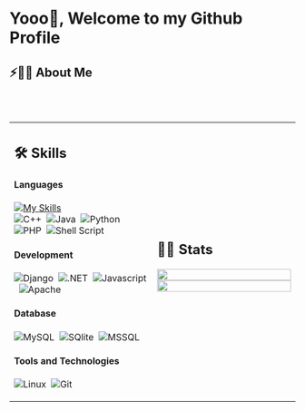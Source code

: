# Yooo👋, Welcome to my Github Profile

## ⚡🙋‍♂️ About Me

</br>

</br>


<table width="100%" >

 <tr>
    <td width="50%">
     
## 🛠️ Skills

#### Languages
[![My Skills](https://skillicons.dev/icons?i=cpp,java,python,php,bash,bootstrap)](https://skillicons.dev)
</br>
![C++](https://img.shields.io/badge/-C++-05122A?style=flat&logo=C%2B%2B&logoColor=00599C)&nbsp;
![Java](https://img.shields.io/badge/Java-%23150458.svg?style=flat&logo=java&logoColor=orange)&nbsp;
![Python](https://img.shields.io/badge/-Python-05122A?style=flat&logo=python)&nbsp;
![PHP](https://img.shields.io/badge/PHP-276DC3?style=flat&logo=php&logoColor=blue&color=0B2C4A)&nbsp;
![Shell Script](https://img.shields.io/badge/Shell_Script-121011?style=flat&logo=gnu-bash&logoColor=white)


#### Development
![Django](https://img.shields.io/badge/Django-092E20?style=flat&logo=django&logoColor=white)&nbsp;
![.NET](https://img.shields.io/badge/.NET-0078D7?style=flat&logo=https://upload.wikimedia.org/wikipedia/commons/2/2f/Microsoft_.NET_Framework_logo.svg&logoColor=blue)&nbsp;
![Javascript](https://img.shields.io/badge/JavaScript-F7DF1E?style=flat&logo=javascript&logoColor=black)&nbsp;
![Apache](https://img.shields.io/badge/Apache-D22128?style=flat&logo=Apache&logoColor=white)
<!--      
![Express.js](https://img.shields.io/badge/express.js-%23404d59.svg?style=flat&logo=express&logoColor=%2361DAFB) -->
<!-- ![PHP](https://img.shields.io/badge/PHP-777BB4?style=flat&logo=php&logoColor=white)&nbsp; -->


#### Database

![MySQL](https://img.shields.io/badge/MySQL-00000F?logo=mysql&style=flat&Color=white)&nbsp;
![SQlite](https://img.shields.io/badge/-SQlite-05122A?style=flat&logo=sqlite&logoColor=A8B9CC)&nbsp;
![MSSQL](https://img.shields.io/badge/SQL%20Server-0078D7?style=flat&logo=microsoftsqlserver)&nbsp;
#### Tools and Technologies


![Linux](https://img.shields.io/badge/Linux-05122A?style=flat&logo=linux&logoColor=white)&nbsp;
![Git](https://img.shields.io/badge/-Git-05122A?style=flat&logo=git)&nbsp;

<!-- ![PyPI](https://img.shields.io/badge/pypi-3775A9?style=flat&logo=pypi&logoColor=white)&nbsp; -->

</td>
    <td>
  
## 📄📜 Stats


<p align="center">
  <img width="100%" src="https://github-readme-stats.vercel.app/api?username=KeiAxiro&theme=algolia&show_icons=true&bg_color=transparent&title_color=pink&text_color=black" />
 </br>
  <img width="100%" src="https://github-readme-stats.vercel.app/api/top-langs/?username=KeiAxiro&exclude_repo=Portfolio,HomePal&langs_count=7&layout=compact&bg_color=transparent" />
</p>
     
  </td>
 </tr>
</table>

</br>




